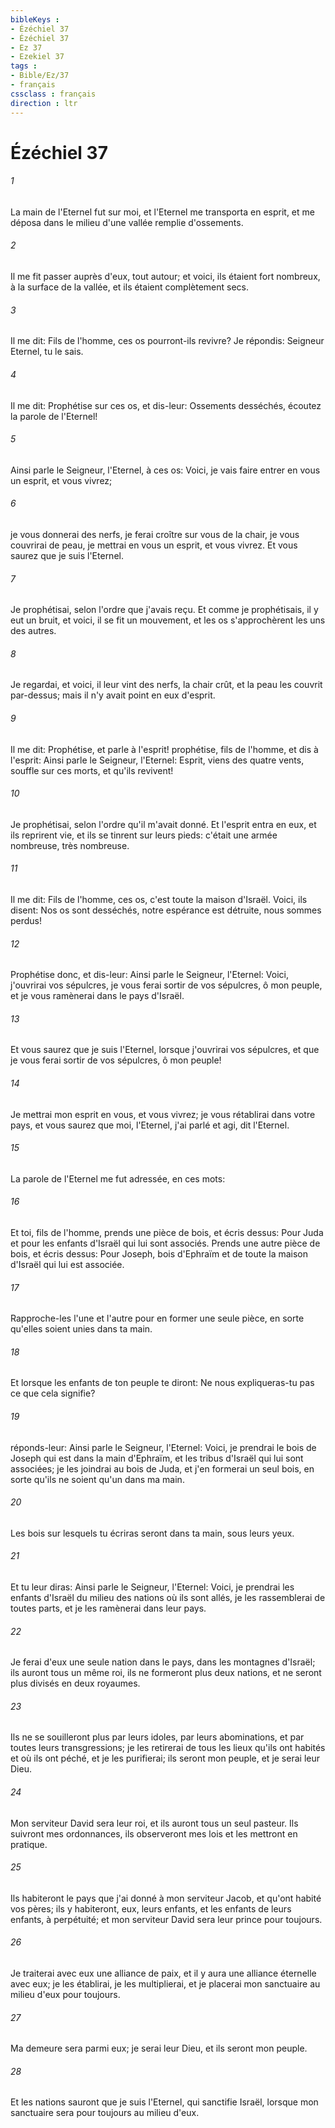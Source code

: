 ```yaml
---
bibleKeys : 
- Ézéchiel 37
- Ézéchiel 37
- Ez 37
- Ezekiel 37
tags : 
- Bible/Ez/37
- français
cssclass : français
direction : ltr
---
```


# Ézéchiel 37

###### 1
La main de l'Eternel fut sur moi, et l'Eternel me transporta en esprit, et me déposa dans le milieu d'une vallée remplie d'ossements.
###### 2
Il me fit passer auprès d'eux, tout autour; et voici, ils étaient fort nombreux, à la surface de la vallée, et ils étaient complètement secs.
###### 3
Il me dit: Fils de l'homme, ces os pourront-ils revivre? Je répondis: Seigneur Eternel, tu le sais.
###### 4
Il me dit: Prophétise sur ces os, et dis-leur: Ossements desséchés, écoutez la parole de l'Eternel!
###### 5
Ainsi parle le Seigneur, l'Eternel, à ces os: Voici, je vais faire entrer en vous un esprit, et vous vivrez;
###### 6
je vous donnerai des nerfs, je ferai croître sur vous de la chair, je vous couvrirai de peau, je mettrai en vous un esprit, et vous vivrez. Et vous saurez que je suis l'Eternel.
###### 7
Je prophétisai, selon l'ordre que j'avais reçu. Et comme je prophétisais, il y eut un bruit, et voici, il se fit un mouvement, et les os s'approchèrent les uns des autres.
###### 8
Je regardai, et voici, il leur vint des nerfs, la chair crût, et la peau les couvrit par-dessus; mais il n'y avait point en eux d'esprit.
###### 9
Il me dit: Prophétise, et parle à l'esprit! prophétise, fils de l'homme, et dis à l'esprit: Ainsi parle le Seigneur, l'Eternel: Esprit, viens des quatre vents, souffle sur ces morts, et qu'ils revivent!
###### 10
Je prophétisai, selon l'ordre qu'il m'avait donné. Et l'esprit entra en eux, et ils reprirent vie, et ils se tinrent sur leurs pieds: c'était une armée nombreuse, très nombreuse.
###### 11
Il me dit: Fils de l'homme, ces os, c'est toute la maison d'Israël. Voici, ils disent: Nos os sont desséchés, notre espérance est détruite, nous sommes perdus!
###### 12
Prophétise donc, et dis-leur: Ainsi parle le Seigneur, l'Eternel: Voici, j'ouvrirai vos sépulcres, je vous ferai sortir de vos sépulcres, ô mon peuple, et je vous ramènerai dans le pays d'Israël.
###### 13
Et vous saurez que je suis l'Eternel, lorsque j'ouvrirai vos sépulcres, et que je vous ferai sortir de vos sépulcres, ô mon peuple!
###### 14
Je mettrai mon esprit en vous, et vous vivrez; je vous rétablirai dans votre pays, et vous saurez que moi, l'Eternel, j'ai parlé et agi, dit l'Eternel.
###### 15
La parole de l'Eternel me fut adressée, en ces mots:
###### 16
Et toi, fils de l'homme, prends une pièce de bois, et écris dessus: Pour Juda et pour les enfants d'Israël qui lui sont associés. Prends une autre pièce de bois, et écris dessus: Pour Joseph, bois d'Ephraïm et de toute la maison d'Israël qui lui est associée.
###### 17
Rapproche-les l'une et l'autre pour en former une seule pièce, en sorte qu'elles soient unies dans ta main.
###### 18
Et lorsque les enfants de ton peuple te diront: Ne nous expliqueras-tu pas ce que cela signifie?
###### 19
réponds-leur: Ainsi parle le Seigneur, l'Eternel: Voici, je prendrai le bois de Joseph qui est dans la main d'Ephraïm, et les tribus d'Israël qui lui sont associées; je les joindrai au bois de Juda, et j'en formerai un seul bois, en sorte qu'ils ne soient qu'un dans ma main.
###### 20
Les bois sur lesquels tu écriras seront dans ta main, sous leurs yeux.
###### 21
Et tu leur diras: Ainsi parle le Seigneur, l'Eternel: Voici, je prendrai les enfants d'Israël du milieu des nations où ils sont allés, je les rassemblerai de toutes parts, et je les ramènerai dans leur pays.
###### 22
Je ferai d'eux une seule nation dans le pays, dans les montagnes d'Israël; ils auront tous un même roi, ils ne formeront plus deux nations, et ne seront plus divisés en deux royaumes.
###### 23
Ils ne se souilleront plus par leurs idoles, par leurs abominations, et par toutes leurs transgressions; je les retirerai de tous les lieux qu'ils ont habités et où ils ont péché, et je les purifierai; ils seront mon peuple, et je serai leur Dieu.
###### 24
Mon serviteur David sera leur roi, et ils auront tous un seul pasteur. Ils suivront mes ordonnances, ils observeront mes lois et les mettront en pratique.
###### 25
Ils habiteront le pays que j'ai donné à mon serviteur Jacob, et qu'ont habité vos pères; ils y habiteront, eux, leurs enfants, et les enfants de leurs enfants, à perpétuité; et mon serviteur David sera leur prince pour toujours.
###### 26
Je traiterai avec eux une alliance de paix, et il y aura une alliance éternelle avec eux; je les établirai, je les multiplierai, et je placerai mon sanctuaire au milieu d'eux pour toujours.
###### 27
Ma demeure sera parmi eux; je serai leur Dieu, et ils seront mon peuple.
###### 28
Et les nations sauront que je suis l'Eternel, qui sanctifie Israël, lorsque mon sanctuaire sera pour toujours au milieu d'eux.
